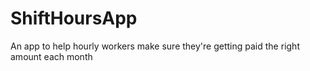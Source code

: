 # ShiftHoursApp
An app to help hourly workers make sure they're getting paid the right amount each month
